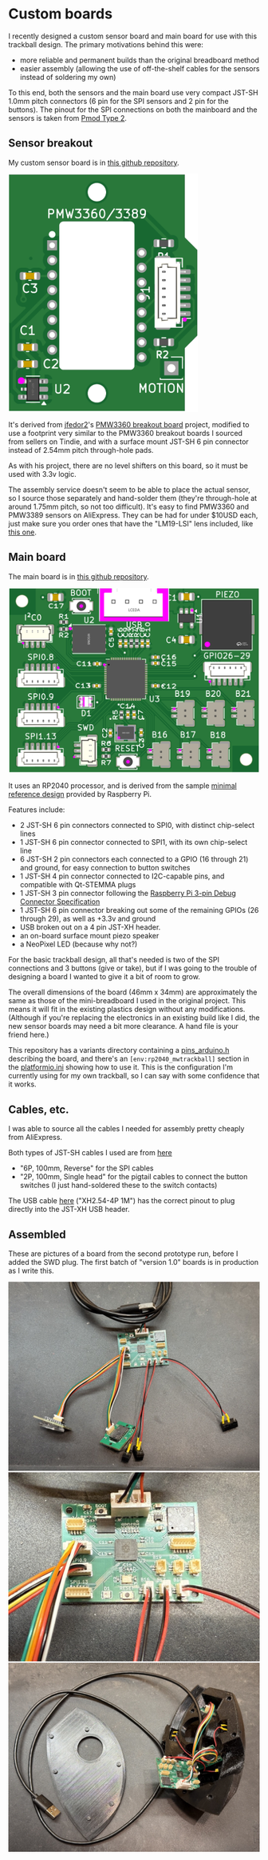 # Custom boards #

I recently designed a custom sensor board and main board for use with this trackball design. The primary motivations behind this were:
- more reliable and permanent builds than the original breadboard method
- easier assembly (allowing the use of off-the-shelf cables for the sensors instead of soldering my own)

To this end, both the sensors and the main board use very compact JST-SH 1.0mm pitch connectors (6 pin for the SPI sensors and 2 pin for the buttons). The pinout for the SPI connections on both the mainboard and the sensors is taken from [Pmod Type 2](https://en.wikipedia.org/wiki/Pmod_Interface).

## Sensor breakout ##

My custom sensor board is in [this github repository](https://github.com/monroewilliams/pmw3360-breakout).

<img src="../pictures/pmw3360-breakout.png" width="380">

It's derived from [jfedor2](https://github.com/jfedor2)'s [PMW3360 breakout board](https://github.com/jfedor2/pmw3360-breakout) project, modified to use a footprint very similar to the PMW3360 breakout boards I sourced from sellers on Tindie, and with a surface mount JST-SH 6 pin connector instead of 2.54mm pitch through-hole pads.

As with his project, there are no level shifters on this board, so it must be used with 3.3v logic. 

The assembly service doesn't seem to be able to place the actual sensor, so I source those separately and hand-solder them (they're through-hole at around 1.75mm pitch, so not too difficult). It's easy to find PMW3360 and PMW3389 sensors on AliExpress. They can be had for under $10USD each, just make sure you order ones that have the "LM19-LSI" lens included, like [this one](https://www.aliexpress.us/item/3256807282468640.html).

## Main board ##

The main board is in [this github repository](https://github.com/monroewilliams/rp2040_mwtrackball).

<img src="../pictures/main-board.png" width="705">

It uses an RP2040 processor, and is derived from the sample [minimal reference design](https://datasheets.raspberrypi.com/rp2040/Minimal-KiCAD.zip) provided by Raspberry Pi.

Features include:
- 2 JST-SH 6 pin connectors connected to SPI0, with distinct chip-select lines
- 1 JST-SH 6 pin connector connected to SPI1, with its own chip-select line
- 6 JST-SH 2 pin connectors each connected to a GPIO (16 through 21) and ground, for easy connection to button switches
- 1 JST-SH 4 pin connector connected to I2C-capable pins, and compatible with Qt-STEMMA plugs
- 1 JST-SH 3 pin connector following the [Raspberry Pi 3-pin Debug Connector Specification](https://datasheets.raspberrypi.com/debug/debug-connector-specification.pdf)
- 1 JST-SH 6 pin connector breaking out some of the remaining GPIOs (26 through 29), as well as +3.3v and ground
- USB broken out on a 4 pin JST-XH header.
- an on-board surface mount piezo speaker
- a NeoPixel LED (because why not?)

For the basic trackball design, all that's needed is two of the SPI connections and 3 buttons (give or take), but if I was going to the trouble of designing a board I wanted to give it a bit of room to grow. 

The overall dimensions of the board (46mm x 34mm) are approximately the same as those of the mini-breadboard I used in the original project. This means it will fit in the existing plastics design without any modifications. (Although if you're replacing the electronics in an existing build like I did, the new sensor boards may need a bit more clearance. A hand file is your friend here.)

This repository has a variants directory containing a [pins_arduino.h](../variants/rp2040_mwtrackball/pins_arduino.h) describing the board, and there's an `[env:rp2040_mwtrackball]` section in the [platformio.ini](../platformio.ini) showing how to use it. This is the configuration I'm currently using for my own trackball, so I can say with some confidence that it works.

## Cables, etc. ##

I was able to source all the cables I needed for assembly pretty cheaply from AliExpress. 

Both types of JST-SH cables I used are from [here](https://www.aliexpress.us/item/3256807031812901.html) 
- "6P, 100mm, Reverse" for the SPI cables
- "2P, 100mm, Single head" for the pigtail cables to connect the button switches (I just hand-soldered these to the switch contacts)

The USB cable [here](https://www.aliexpress.us/item/3256806154142780.html) ("XH2.54-4P 1M") has the correct pinout to plug directly into the JST-XH USB header.

## Assembled ##

These are pictures of a board from the second prototype run, before I added the SWD plug. The first batch of "version 1.0" boards is in production as I write this.

<img src="../pictures/custom-plugged.jpg">

<img src="../pictures/custom-plugged-closeup.jpg">

<img src="../pictures/custom-assembled.jpg">
